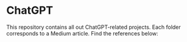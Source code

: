 # ChatGPT

This repository contains all out ChatGPT-related projects. Each folder corresponds to a Medium article. Find the references below:
